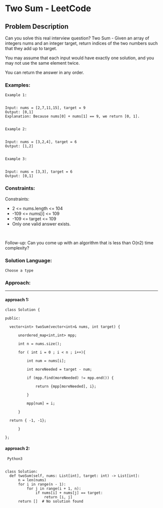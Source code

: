 # Two Sum - LeetCode
  
  ## Problem Description
  
  Can you solve this real interview question? Two Sum - Given an array of integers nums and an integer target, return indices of the two numbers such that they add up to target.

You may assume that each input would have exactly one solution, and you may not use the same element twice.

You can return the answer in any order.
  
  ### Examples:
  ```
  Example 1:


Input: nums = [2,7,11,15], target = 9
Output: [0,1]
Explanation: Because nums[0] + nums[1] == 9, we return [0, 1].


Example 2:


Input: nums = [3,2,4], target = 6
Output: [1,2]


Example 3:


Input: nums = [3,3], target = 6
Output: [0,1]
  ```
  
  ### Constraints:
  
  Constraints:

 * 2 <= nums.length <= 104
 * -109 <= nums[i] <= 109
 * -109 <= target <= 109
 * Only one valid answer exists.

 

Follow-up: Can you come up with an algorithm that is less than O(n2) time complexity?
  
  ### Solution Language:
  ```
  Choose a type
  ```
  
  ### Approach:
  ---

  #### approach 1:
  ```
  class Solution {

public:

    vector<int> twoSum(vector<int>& nums, int target) {

        unordered_map<int,int> mpp;

        int n = nums.size();

        for ( int i = 0 ; i < n ; i++){

            int num = nums[i];

            int moreNeeded = target - num;

            if (mpp.find(moreNeeded) != mpp.end()) {

                return {mpp[moreNeeded], i};

            }

            mpp[num] = i;

        }

    return { -1, -1};

        }

};
  ```
  

 
  #### approach 2: 

 ``` Python3``` 
  ```  

 class Solution:
    def twoSum(self, nums: List[int], target: int) -> List[int]:
        n = len(nums)
        for i in range(n - 1):
            for j in range(i + 1, n):
                if nums[i] + nums[j] == target:
                    return [i, j]
        return []  # No solution found 

 ``` 
